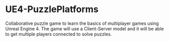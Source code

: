 # UE4-PuzzlePlatforms
 Collaborative puzzle game to learn the basics of multiplayer games using Unreal Engine 4. The game will use a Client-Server model and it will be able to get multiple players connected to solve puzzles. 
